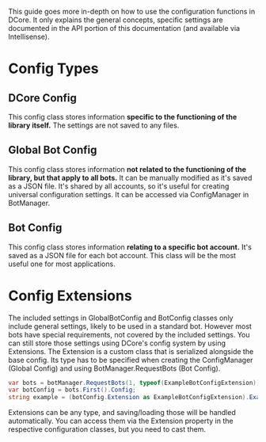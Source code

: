 This guide goes more in-depth on how to use the configuration functions in DCore.
It only explains the general concepts, specific settings are documented in the API portion of this documentation (and available via Intellisense).

# Config Types

## DCore Config
This config class stores information **specific to the functioning of the library itself.** The settings are not saved to any files. 

## Global Bot Config
This config class stores information **not related to the functioning of the library, but that apply to all bots.** It can be manually modified as it's saved as a JSON file.
It's shared by all accounts, so it's useful for creating universal configuration settings. It can be accessed via ConfigManager in BotManager.

## Bot Config
This config class stores information **relating to a specific bot account.** It's saved as a JSON file for each bot account.
This class will be the most useful one for most applications.


# Config Extensions
The included settings in GlobalBotConfig and BotConfig classes only include general settings, likely to be used in a standard bot. However most bots have special requirements, not covered by the included settings. 
You can still store those settings using DCore's config system by using Extensions. The Extension is a custom class that is serialized alongside the base config. Its type has to be specified when creating the ConfigManager (Global Config) and using BotManager.RequestBots (Bot Config).

```cs
var bots = botManager.RequestBots(1, typeof(ExampleBotConfigExtension));
var botConfig = bots.First().Config;
string example = (botConfig.Extension as ExampleBotConfigExtension).ExampleCustomVariable;
```

Extensions can be any type, and saving/loading those will be handled automatically. You can access them via the Extension property in the respective configuration classes, but you need to cast them.
